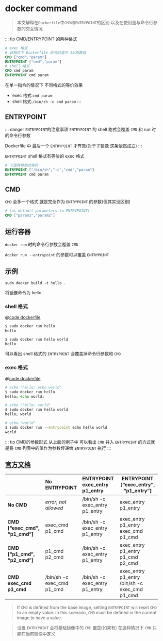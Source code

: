 # docker command

> 本文解释在`Dockerfile`中`CMD`和`ENTRYPOINT`的区别 以及在使用是与命令行参数的交互情况

::: tip CMD/ENTRYPOINT 的两种格式
```dockerfile
# exec 格式
# 该格式下 Dockerfile 命令的值为 JSON数组
CMD ["cmd","param"]
ENTRYPOINT ["cmd","param"]
# shell 格式
CMD cmd param
ENTRYPOINT cmd param
```

在单一指令的情况下 不同格式的等价效果

- exec 格式:`cmd param`
- shell 格式:`/bin/sh -c cmd param`
:::

## ENTRYPOINT

::: danger `ENTRYPOINT`的注意事项
`ENTRYPOINT` 的 shell 格式会覆盖 `CMD` 和 run 时的命令行参数

Dockerfile 中 最后一个 `ENTRYPOINT` 才有效(对于子镜像 这条依然成立)
:::

`ENTRYPOINT` shell 格式有等价的 exec 格式

```dockerfile
# 下面两种格式等价
ENTRYPOINT ["/bin/sh","-c","cmd","param"]
ENTRYPOINT cmd param
```

## CMD

`CMD` 会多一个格式 就是完全作为 `ENTRYPOINT` 的参数(但其实没区别)

```dockerfile
# (as default parameters to ENTRYPOINT)
CMD ["param1","param2"]
```

## 运行容器

`docker run` 时的命令行参数会覆盖 `CMD`

`docker run --entrypoint` 的参数可以覆盖 `ENTRYPOINT`

## 示例

`sudo docker build -t hello .`

将镜像命令为 hello

### shell 格式

@[code dockerfile](docker/Dockerfile.cmd-sh)

```bash
$ sudo docker run hello
hello

$ sudo docker run hello world
hello
```

可以看出 shell 格式的 `ENTRYPOINT` 会覆盖掉命令行参数和 `CMD`

### exec 格式

@[code dockerfile](docker/Dockerfile.cmd-exec)

```bash
# echo "hello; echo world"
$ sudo docker run hello
hello; echo world;

# echo "hello; world"
$ sudo docker run hello world
hello; world

# echo "world"
$ sudo docker run --entrypoint echo hello world
world
```

::: tip CMD的参数形式
从上面的例子中 可以看出 `CMD` 并入 `ENTRYPOINT` 的方式就是将 `CMD` 列表中的值作为参数传递给 `ENTRYPOINT` 执行
:::

## [官方文档](https://docs.docker.com/engine/reference/builder/#understand-how-cmd-and-entrypoint-interact)

|                                | No ENTRYPOINT              | ENTRYPOINT exec_entry p1_entry | ENTRYPOINT [“exec_entry”, “p1_entry”]          |
| :----------------------------- | :------------------------- | :----------------------------- | ---------------------------------------------- |
| **No CMD**                     | *error, not allowed*       | /bin/sh -c exec_entry p1_entry | exec_entry p1_entry                            |
| **CMD [“exec_cmd”, “p1_cmd”]** | exec_cmd p1_cmd            | /bin/sh -c exec_entry p1_entry | exec_entry p1_entry exec_cmd p1_cmd            |
| **CMD [“p1_cmd”, “p2_cmd”]**   | p1_cmd p2_cmd              | /bin/sh -c exec_entry p1_entry | exec_entry p1_entry p1_cmd p2_cmd              |
| **CMD exec_cmd p1_cmd**        | /bin/sh -c exec_cmd p1_cmd | /bin/sh -c exec_entry p1_entry | exec_entry p1_entry /bin/sh -c exec_cmd p1_cmd |

> If `CMD` is defined from the base image, setting `ENTRYPOINT` will reset `CMD` to an empty value. In this scenario, `CMD` must be defined in the current image to have a value.

> 设置 `ENTRYPOINT` 会将基础镜像中的 `CMD` 置空(如果有)
> 在这种情况下 `CMD` 只能在当前镜像中定义
